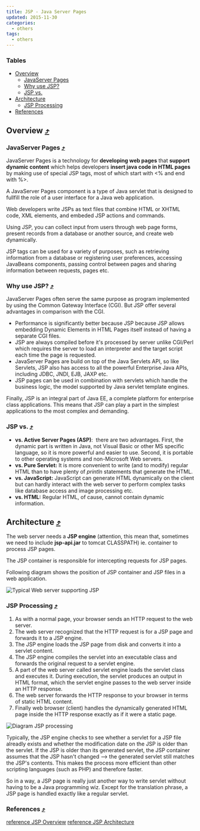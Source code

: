 ```yaml
---
title: JSP - Java Server Pages
updated: 2015-11-30
categories:
  - others
tags:
  - others
---
```


### Tables

* [Overview](#overview-10548tables)
  * [JavaServer Pages](#javaserver-pages-10548tables)
  * [Why use JSP?](#why-use-jsp-10548tables)
  * [JSP vs.](#jsp-vs-10548tables)
* [Architecture](#architecture-10548tables)
  * [JSP Processing](#jsp-processing-10548tables)
* [References](#references-10548tables)

## Overview [&#10548;](#tables)

### JavaServer Pages [&#10548;](#tables)

JavaServer Pages is a technology for **developing web pages** that **support dynamic content** which helps developers **insert java code in HTML pages** by making use of special JSP tags, most of which start with <% and end with %>.

A JavaServer Pages component is a type of Java servlet that is designed to fullfill the role of a user interface for a Java web application.

Web developers write JSPs as text files that combine HTML or XHTML code, XML elements, and embeded JSP actions and commands.

Using JSP, you can collect input from users through web page forms, present records from a database or another source, and create web dynamically.

JSP tags can be used for a variety of purposes, such as retrieving information from a database or registering user preferences, accessing JavaBeans components, passing control between pages and sharing information between requests, pages etc.

### Why use JSP? [&#10548;](#tables)

JavaServer Pages often serve the same purpose as program implemented by using the Common Gateway Interface (CGI). But JSP offer several advantages in comparison with the CGI.

* Performance is significantly better because JSP because JSP allows embedding Dynamic Elements in HTML Pages itself instead of having a separate CGI files.
* JSP are always compiled before it's processed by server unlike CGI/Perl which requires the server to load an interpreter and the target script each time the page is requested.
* JavaServer Pages are build on top of the Java Servlets API, so like Servlets, JSP also has access to all the powerful Enterprise Java APIs, including JDBC, JNDI, EJB, JAXP etc.
* JSP pages can be used in combination with servlets which handle the business logic, the model supported by Java servlet template engines.

Finally, JSP is an integral part of Java EE, a complete platform for enterprise class applications. This means that JSP can play a part in the simplest applications to the most complex and demanding.

### JSP vs. [&#10548;](#tables)

* **vs. Active Server Pages (ASP)**:  there are two advantages. First, the dynamic part is written in Java, not Visual Basic or other MS specific language, so it is more powerful and easier to use. Second, it is portable to other operating systems and non-Microsoft Web servers.
* **vs. Pure Servlet:** It is more convenient to write (and to modify) regular HTML than to have plenty of *println* statements that generate the HTML.
* **vs. JavaScript:** JavaScript can generate HTML dynamically on the client but can hardly interact with the web server to perform complex tasks like database access and image processing etc.
* **vs. HTML:** Regular HTML, of cause, cannot contain dynamic information.

## Architecture [&#10548;](#tables)
The web server needs a **JSP engine** (attention, this mean that, sometimes we need to include **jsp-api.jar** to tomcat CLASSPATH) ie. container to process JSP pages.

The JSP container is responsible for intercepting requests for JSP pages.

Following diagram shows the position of JSP container and JSP files in a web application.

![Typical Web server supporting JSP](http://www.tutorialspoint.com/jsp/images/jsp-arch.jpg)

### JSP Processing [&#10548;](#tables)

1. As with a normal page, your browser sends an HTTP request to the web server.
2. The web server recognized that the HTTP request is for a JSP page and forwards it to a JSP engine.
3. The JSP engine loads the JSP page from disk and converts it into a servlet content.
4. The JSP engine compiles the servlet into an executable class and forwards the original request to a servlet engine.
5. A part of the web server called servlet engine loads the servlet class and executes it. During execution, the servlet produces an output in HTML format, which the servlet engine passes to the web server inside an HTTP response.
6. The web server forwards the HTTP response to your browser in terms of static HTML content.
7. Finally web browser (client) handles the dynamically generated HTML page inside the HTTP response exactly as if it were a static page.

![Diagram JSP processing](http://www.tutorialspoint.com/jsp/images/jsp-processing.jpg)

Typically, the JSP engine checks to see whether a servlet for a JSP file alreadly exists and whether the modification date on the JSP is older than the servlet. If the JSP is older than its generated servlet, the JSP container assumes that the JSP hasn't changed --> the generated servlet still matches the JSP's contents. This makes the process more efficient than other scripting languages (such as PHP) and therefore faster.

So in a way, a JSP page is really just another way to write servlet without having to be a Java programming wiz. Except for the translation phrase, a JSP page is handled exactly like a regular servlet.

### References [&#10548;](#tables)
[reference JSP Overview](http://www.tutorialspoint.com/jsp/jsp_overview.htm)
[reference JSP Architecture](http://www.tutorialspoint.com/jsp/jsp_architecture.htm)

